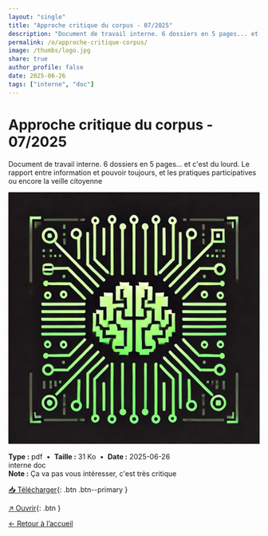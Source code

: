 ```yaml
---
layout: "single"
title: "Approche critique du corpus - 07/2025"
description: "Document de travail interne. 6 dossiers en 5 pages... et c'est du lourd. Le rapport entre information et pouvoir toujours, et les pratiques participatives ou encore la veille citoyenne"
permalink: /o/approche-critique-corpus/
image: /thumbs/logo.jpg
share: true
author_profile: false
date: 2025-06-26
tags: ["interne", "doc"]
---
```

# Approche critique du corpus - 07/2025

Document de travail interne. 6 dossiers en 5 pages... et c'est du lourd. Le rapport entre information et pouvoir toujours, et les pratiques participatives ou encore la veille citoyenne

![Aperçu](/thumbs/logo.jpg)

<div class="info-box">
<strong>Type :</strong> pdf &nbsp;•&nbsp; <strong>Taille :</strong> 31 Ko &nbsp;•&nbsp; <strong>Date :</strong> 2025-06-26
</div>


<div class="tags"><span class="tag">interne</span> <span class="tag">doc</span></div>

<div class="notice notice--info"><strong>Note :</strong> Ça va pas vous intéresser, c&#x27;est très critique</div>

[📥 Télécharger](/pdfs/critique.pdf){: .btn .btn--primary }

[↗ Ouvrir](/pdfs/critique.pdf){: .btn }

[← Retour à l’accueil](/)
